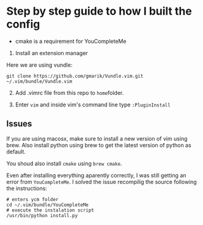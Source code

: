 # Step by step guide to how I built the config

- cmake is a requirement for YouCompleteMe

1. Install an extension manager

Here we are using vundle:

```
git clone https://github.com/gmarik/Vundle.vim.git ~/.vim/bundle/Vundle.vim
```

2. Add .vimrc file from this repo to `home`folder.

3. Enter `vim` and inside vim's command line type `:PluginInstall`

## Issues

If you are using macosx, make sure to install a new version of vim using brew. Also install python using brew to get the latest version of python as default.

You shoud also install `cmake` using `brew cmake`.

Even after installing everything aparently correctly, I was still getting an error from `YouCompleteMe`.
I solved the issue recompilig the source following the instructions:

```
# enters ycm folder
cd ~/.vim/bundle/YouCompleteMe
# execute the instalation script
/usr/bin/python install.py
```
